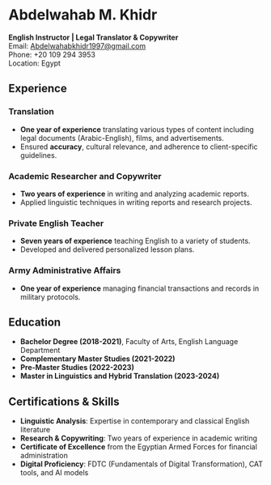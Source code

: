 # Abdelwahab M. Khidr  
**English Instructor | Legal Translator & Copywriter**  
Email: Abdelwahabkhidr1997@gmail.com  
Phone: +20 109 294 3953  
Location: Egypt

## Experience

### Translation  
- **One year of experience** translating various types of content including legal documents (Arabic-English), films, and advertisements.
- Ensured **accuracy**, cultural relevance, and adherence to client-specific guidelines.

### Academic Researcher and Copywriter  
- **Two years of experience** in writing and analyzing academic reports.
- Applied linguistic techniques in writing reports and research projects.

### Private English Teacher  
- **Seven years of experience** teaching English to a variety of students.
- Developed and delivered personalized lesson plans.

### Army Administrative Affairs  
- **One year of experience** managing financial transactions and records in military protocols.

## Education  
- **Bachelor Degree (2018-2021)**, Faculty of Arts, English Language Department  
- **Complementary Master Studies (2021-2022)**  
- **Pre-Master Studies (2022-2023)**  
- **Master in Linguistics and Hybrid Translation (2023-2024)**

## Certifications & Skills  
- **Linguistic Analysis**: Expertise in contemporary and classical English literature  
- **Research & Copywriting**: Two years of experience in academic writing  
- **Certificate of Excellence** from the Egyptian Armed Forces for financial administration  
- **Digital Proficiency**: FDTC (Fundamentals of Digital Transformation), CAT tools, and AI models  
